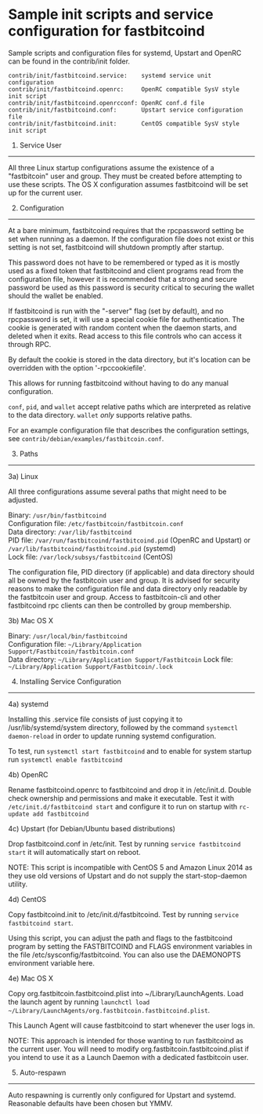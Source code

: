 Sample init scripts and service configuration for fastbitcoind
==========================================================

Sample scripts and configuration files for systemd, Upstart and OpenRC
can be found in the contrib/init folder.

    contrib/init/fastbitcoind.service:    systemd service unit configuration
    contrib/init/fastbitcoind.openrc:     OpenRC compatible SysV style init script
    contrib/init/fastbitcoind.openrcconf: OpenRC conf.d file
    contrib/init/fastbitcoind.conf:       Upstart service configuration file
    contrib/init/fastbitcoind.init:       CentOS compatible SysV style init script

1. Service User
---------------------------------

All three Linux startup configurations assume the existence of a "fastbitcoin" user
and group.  They must be created before attempting to use these scripts.
The OS X configuration assumes fastbitcoind will be set up for the current user.

2. Configuration
---------------------------------

At a bare minimum, fastbitcoind requires that the rpcpassword setting be set
when running as a daemon.  If the configuration file does not exist or this
setting is not set, fastbitcoind will shutdown promptly after startup.

This password does not have to be remembered or typed as it is mostly used
as a fixed token that fastbitcoind and client programs read from the configuration
file, however it is recommended that a strong and secure password be used
as this password is security critical to securing the wallet should the
wallet be enabled.

If fastbitcoind is run with the "-server" flag (set by default), and no rpcpassword is set,
it will use a special cookie file for authentication. The cookie is generated with random
content when the daemon starts, and deleted when it exits. Read access to this file
controls who can access it through RPC.

By default the cookie is stored in the data directory, but it's location can be overridden
with the option '-rpccookiefile'.

This allows for running fastbitcoind without having to do any manual configuration.

`conf`, `pid`, and `wallet` accept relative paths which are interpreted as
relative to the data directory. `wallet` *only* supports relative paths.

For an example configuration file that describes the configuration settings,
see `contrib/debian/examples/fastbitcoin.conf`.

3. Paths
---------------------------------

3a) Linux

All three configurations assume several paths that might need to be adjusted.

Binary:              `/usr/bin/fastbitcoind`  
Configuration file:  `/etc/fastbitcoin/fastbitcoin.conf`  
Data directory:      `/var/lib/fastbitcoind`  
PID file:            `/var/run/fastbitcoind/fastbitcoind.pid` (OpenRC and Upstart) or `/var/lib/fastbitcoind/fastbitcoind.pid` (systemd)  
Lock file:           `/var/lock/subsys/fastbitcoind` (CentOS)  

The configuration file, PID directory (if applicable) and data directory
should all be owned by the fastbitcoin user and group.  It is advised for security
reasons to make the configuration file and data directory only readable by the
fastbitcoin user and group.  Access to fastbitcoin-cli and other fastbitcoind rpc clients
can then be controlled by group membership.

3b) Mac OS X

Binary:              `/usr/local/bin/fastbitcoind`  
Configuration file:  `~/Library/Application Support/Fastbitcoin/fastbitcoin.conf`  
Data directory:      `~/Library/Application Support/Fastbitcoin`
Lock file:           `~/Library/Application Support/Fastbitcoin/.lock`

4. Installing Service Configuration
-----------------------------------

4a) systemd

Installing this .service file consists of just copying it to
/usr/lib/systemd/system directory, followed by the command
`systemctl daemon-reload` in order to update running systemd configuration.

To test, run `systemctl start fastbitcoind` and to enable for system startup run
`systemctl enable fastbitcoind`

4b) OpenRC

Rename fastbitcoind.openrc to fastbitcoind and drop it in /etc/init.d.  Double
check ownership and permissions and make it executable.  Test it with
`/etc/init.d/fastbitcoind start` and configure it to run on startup with
`rc-update add fastbitcoind`

4c) Upstart (for Debian/Ubuntu based distributions)

Drop fastbitcoind.conf in /etc/init.  Test by running `service fastbitcoind start`
it will automatically start on reboot.

NOTE: This script is incompatible with CentOS 5 and Amazon Linux 2014 as they
use old versions of Upstart and do not supply the start-stop-daemon utility.

4d) CentOS

Copy fastbitcoind.init to /etc/init.d/fastbitcoind. Test by running `service fastbitcoind start`.

Using this script, you can adjust the path and flags to the fastbitcoind program by
setting the FASTBITCOIND and FLAGS environment variables in the file
/etc/sysconfig/fastbitcoind. You can also use the DAEMONOPTS environment variable here.

4e) Mac OS X

Copy org.fastbitcoin.fastbitcoind.plist into ~/Library/LaunchAgents. Load the launch agent by
running `launchctl load ~/Library/LaunchAgents/org.fastbitcoin.fastbitcoind.plist`.

This Launch Agent will cause fastbitcoind to start whenever the user logs in.

NOTE: This approach is intended for those wanting to run fastbitcoind as the current user.
You will need to modify org.fastbitcoin.fastbitcoind.plist if you intend to use it as a
Launch Daemon with a dedicated fastbitcoin user.

5. Auto-respawn
-----------------------------------

Auto respawning is currently only configured for Upstart and systemd.
Reasonable defaults have been chosen but YMMV.
